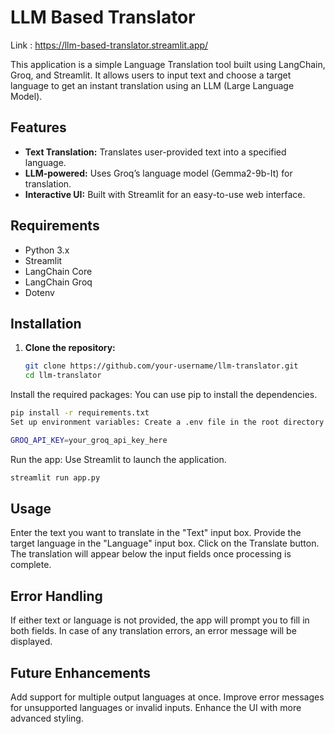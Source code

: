 # LLM Based Translator

Link : https://llm-based-translator.streamlit.app/

This application is a simple Language Translation tool built using LangChain, Groq, and Streamlit. It allows users to input text and choose a target language to get an instant translation using an LLM (Large Language Model).

## Features
- **Text Translation:** Translates user-provided text into a specified language.
- **LLM-powered:** Uses Groq’s language model (Gemma2-9b-It) for translation.
- **Interactive UI:** Built with Streamlit for an easy-to-use web interface.

## Requirements
- Python 3.x
- Streamlit
- LangChain Core
- LangChain Groq
- Dotenv

## Installation

1. **Clone the repository:**
   ```bash
   git clone https://github.com/your-username/llm-translator.git
   cd llm-translator

Install the required packages: You can use pip to install the dependencies.

```bash
pip install -r requirements.txt
Set up environment variables: Create a .env file in the root directory and add your Groq API key:
```
```bash
GROQ_API_KEY=your_groq_api_key_here
```
Run the app: Use Streamlit to launch the application.

```bash
streamlit run app.py
```
## Usage
Enter the text you want to translate in the "Text" input box.
Provide the target language in the "Language" input box.
Click on the Translate button.
The translation will appear below the input fields once processing is complete.
## Error Handling
If either text or language is not provided, the app will prompt you to fill in both fields. In case of any translation errors, an error message will be displayed.

## Future Enhancements
Add support for multiple output languages at once.
Improve error messages for unsupported languages or invalid inputs.
Enhance the UI with more advanced styling.
